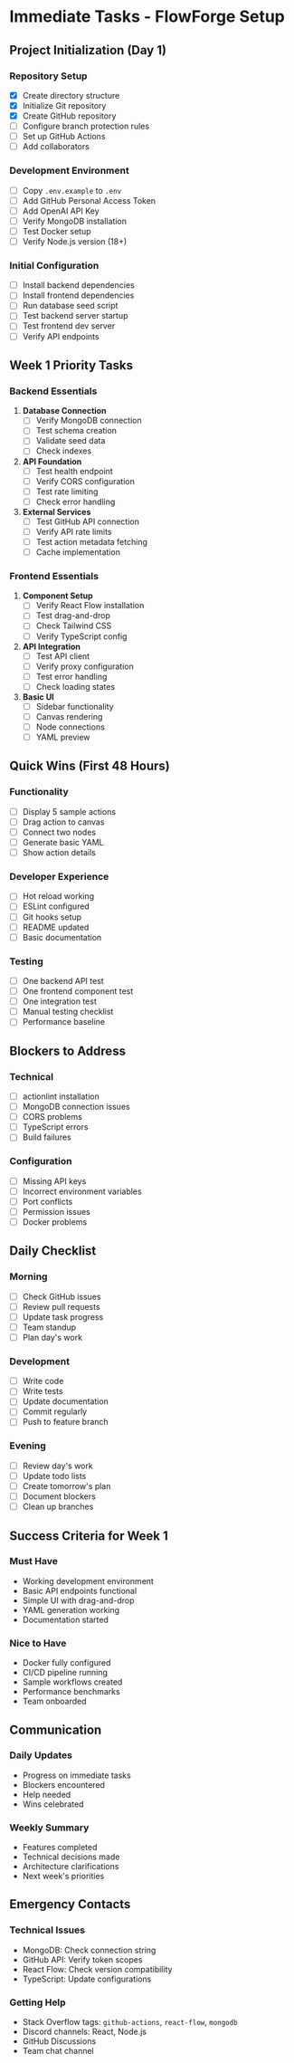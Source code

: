 # Immediate Tasks - FlowForge Setup

## Project Initialization (Day 1)

### Repository Setup
- [x] Create directory structure
- [x] Initialize Git repository
- [x] Create GitHub repository
- [ ] Configure branch protection rules
- [ ] Set up GitHub Actions
- [ ] Add collaborators

### Development Environment
- [ ] Copy `.env.example` to `.env`
- [ ] Add GitHub Personal Access Token
- [ ] Add OpenAI API Key
- [ ] Verify MongoDB installation
- [ ] Test Docker setup
- [ ] Verify Node.js version (18+)

### Initial Configuration
- [ ] Install backend dependencies
- [ ] Install frontend dependencies
- [ ] Run database seed script
- [ ] Test backend server startup
- [ ] Test frontend dev server
- [ ] Verify API endpoints

## Week 1 Priority Tasks

### Backend Essentials
1. **Database Connection**
   - [ ] Verify MongoDB connection
   - [ ] Test schema creation
   - [ ] Validate seed data
   - [ ] Check indexes

2. **API Foundation**
   - [ ] Test health endpoint
   - [ ] Verify CORS configuration
   - [ ] Test rate limiting
   - [ ] Check error handling

3. **External Services**
   - [ ] Test GitHub API connection
   - [ ] Verify API rate limits
   - [ ] Test action metadata fetching
   - [ ] Cache implementation

### Frontend Essentials
1. **Component Setup**
   - [ ] Verify React Flow installation
   - [ ] Test drag-and-drop
   - [ ] Check Tailwind CSS
   - [ ] Verify TypeScript config

2. **API Integration**
   - [ ] Test API client
   - [ ] Verify proxy configuration
   - [ ] Test error handling
   - [ ] Check loading states

3. **Basic UI**
   - [ ] Sidebar functionality
   - [ ] Canvas rendering
   - [ ] Node connections
   - [ ] YAML preview

## Quick Wins (First 48 Hours)

### Functionality
- [ ] Display 5 sample actions
- [ ] Drag action to canvas
- [ ] Connect two nodes
- [ ] Generate basic YAML
- [ ] Show action details

### Developer Experience
- [ ] Hot reload working
- [ ] ESLint configured
- [ ] Git hooks setup
- [ ] README updated
- [ ] Basic documentation

### Testing
- [ ] One backend API test
- [ ] One frontend component test
- [ ] One integration test
- [ ] Manual testing checklist
- [ ] Performance baseline

## Blockers to Address

### Technical
- [ ] actionlint installation
- [ ] MongoDB connection issues
- [ ] CORS problems
- [ ] TypeScript errors
- [ ] Build failures

### Configuration
- [ ] Missing API keys
- [ ] Incorrect environment variables
- [ ] Port conflicts
- [ ] Permission issues
- [ ] Docker problems

## Daily Checklist

### Morning
- [ ] Check GitHub issues
- [ ] Review pull requests
- [ ] Update task progress
- [ ] Team standup
- [ ] Plan day's work

### Development
- [ ] Write code
- [ ] Write tests
- [ ] Update documentation
- [ ] Commit regularly
- [ ] Push to feature branch

### Evening
- [ ] Review day's work
- [ ] Update todo lists
- [ ] Create tomorrow's plan
- [ ] Document blockers
- [ ] Clean up branches

## Success Criteria for Week 1

### Must Have
- Working development environment
- Basic API endpoints functional
- Simple UI with drag-and-drop
- YAML generation working
- Documentation started

### Nice to Have
- Docker fully configured
- CI/CD pipeline running
- Sample workflows created
- Performance benchmarks
- Team onboarded

## Communication

### Daily Updates
- Progress on immediate tasks
- Blockers encountered
- Help needed
- Wins celebrated

### Weekly Summary
- Features completed
- Technical decisions made
- Architecture clarifications
- Next week's priorities

## Emergency Contacts

### Technical Issues
- MongoDB: Check connection string
- GitHub API: Verify token scopes
- React Flow: Check version compatibility
- TypeScript: Update configurations

### Getting Help
- Stack Overflow tags: `github-actions`, `react-flow`, `mongodb`
- Discord channels: React, Node.js
- GitHub Discussions
- Team chat channel